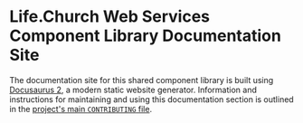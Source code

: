 # Life.Church Web Services Component Library Documentation Site

The documentation site for this shared component library is built using [Docusaurus 2](https://docusaurus.io/), a modern static website generator. Information and instructions for maintaining and using this documentation section is outlined in the [project's main `CONTRIBUTING` file](../CONTRIBUTING.md).
